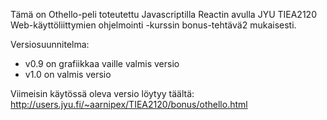 Tämä on Othello-peli toteutettu Javascriptilla Reactin avulla JYU TIEA2120 Web-käyttöliittymien ohjelmointi -kurssin bonus-tehtävä2 mukaisesti.

Versiosuunnitelma:
- v0.9 on grafiikkaa vaille valmis versio
- v1.0 on valmis versio

Viimeisin käytössä oleva versio löytyy täältä:
http://users.jyu.fi/~aarnipex/TIEA2120/bonus/othello.html
